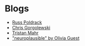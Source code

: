 # Blogs

- [Russ Poldrack](http://www.russpoldrack.org/)
- [Chris Gorgolewski](http://blog.chrisgorgolewski.org/)
- [Tristan Mahr](https://www.tjmahr.com/)
- ["neuroplausible" by Olivia Guest](https://neuroplausible.com/)
